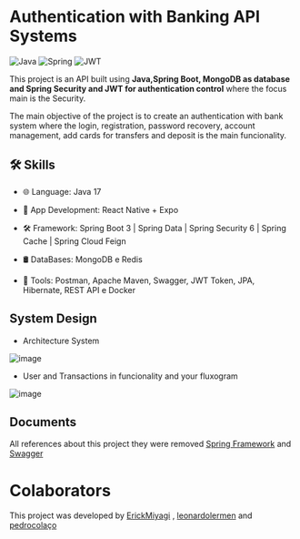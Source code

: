 # Authentication with Banking API Systems

![Java](https://img.shields.io/badge/java-%23ED8B00.svg?style=for-the-badge&logo=openjdk&logoColor=white)
![Spring](https://img.shields.io/badge/spring-%236DB33F.svg?style=for-the-badge&logo=spring&logoColor=white)
![JWT](https://img.shields.io/badge/JWT-black?style=for-the-badge&logo=JSON%20web%20tokens)

This project is an API built using **Java,Spring Boot, MongoDB as database and Spring Security and JWT for authentication control** where the focus main is the Security.

The main objective of the project is to create an authentication with bank system where the login, registration, password recovery, account management, add cards for transfers and deposit is the main funcionality. 
## 🛠 Skills

- 🌐 Language: Java 17

- 📱 App Development: React Native + Expo

- 🛠 Framework: Spring Boot 3 | Spring Data | Spring Security 6 | Spring Cache | Spring Cloud Feign

- 🛢️ DataBases: MongoDB e Redis
  
- 🔧 Tools: Postman, Apache Maven, Swagger, JWT Token, JPA, Hibernate, REST API e Docker


## System Design

- Architecture System

![image](https://github.com/user-attachments/assets/8f9bc983-aafc-4b97-9755-f477930b18f2)



- User and Transactions in funcionality and your fluxogram

![image](https://github.com/user-attachments/assets/5bbc6623-19ce-412d-a01e-a4894560f455)


## Documents

All references about this project they were removed [Spring Framework](https://glysns.gitbook.io/spring-framework/) and [Swagger](https://www.bezkoder.com/spring-boot-swagger-3/)

# Colaborators

This project was developed by 
<a href="https://www.linkedin.com/in/erick-miyagi-310016258/" target="blank"/>ErickMiyagi</a> ,
<a href="https://www.linkedin.com/in/leonardo-lermen-768769242/" target="blank"/>leonardolermen</a> and
<a href="https://www.linkedin.com/in/pedro-cola%C3%A7o-929097302/">pedrocolaço</a>


